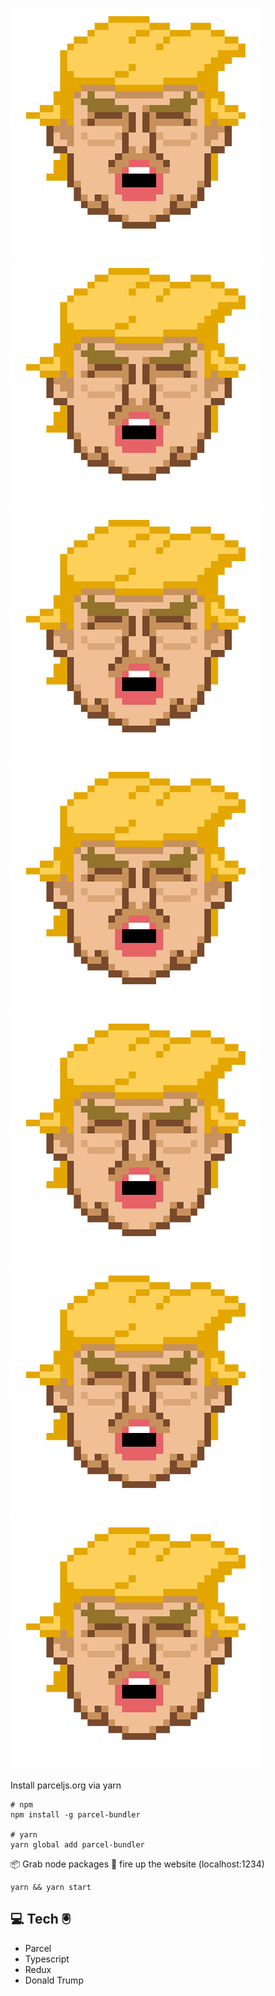 ![Donald trump](favicon.png) ![Donald trump](favicon.png) ![Donald trump](favicon.png) ![Donald trump](favicon.png) ![Donald trump](favicon.png) ![Donald trump](favicon.png) ![Donald trump](favicon.png)

Install parceljs.org via yarn
```
# npm 
npm install -g parcel-bundler

# yarn
yarn global add parcel-bundler
```

📦 Grab node packages
🚀 fire up the website (localhost:1234)
```
yarn && yarn start
```

## 💻 Tech 🖲
- Parcel
- Typescript
- Redux
- Donald Trump
